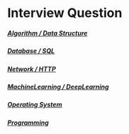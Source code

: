 #  Interview Question


#####   [Algorithm / Data Structure](algorithm/README.md)
#####  [Database / SQL](database/README.md)
#####  [Network / HTTP](network/README.md)
#####  [MachineLearning / DeepLearning](datascience/README.md)
#####  [Operating System](os/README.md)
#####  [Programming](programming/README.md) 